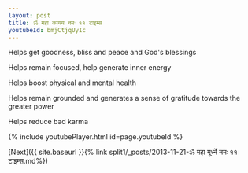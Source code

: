 ```yaml
---
layout: post
title: ॐ महा कायय नमः ११ टाइम्स
youtubeId: bmjCtjqUyIc
---
```

 
 
Helps get goodness, bliss and peace and God's blessings
 
Helps remain focused, help generate inner energy 
 
Helps boost physical and mental health 
 
Helps remain grounded and generates a sense of gratitude towards the greater power 
 
Helps reduce bad karma
 
 
 
 


{% include youtubePlayer.html id=page.youtubeId %}
 
[Next]({{ site.baseurl }}{% link  split1/_posts/2013-11-21-ॐ महा मूर्ध्ने नमः ११ टाइम्स.md%})
 

